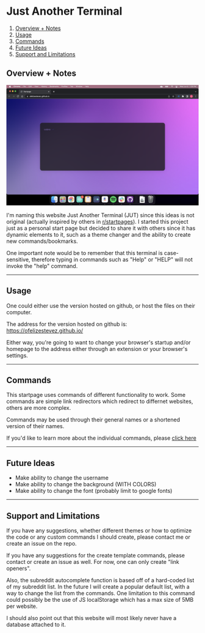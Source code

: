 <!-- MAKE TITLE -->
# Just Another Terminal

<!-- ADD TABLE OF CONTENTS -->
1. [Overview + Notes](#overview--notes)
1. [Usage](#usage)
1. [Commands](#commands)
1. [Future Ideas](#future-ideas)
1. [Support and Limitations](#support-and-limitations)

## Overview + Notes

![Screenshot of the website.](/screenshot.png?raw=true "Screenshot of the website.")

I'm naming this website Just Another Terminal (JUT) since this ideas is not original (actually inspired by others in [r/startpages](https://www.reddit.com/r/startpages/)). I started this project just as a personal start page but decided to share it with others since it has dynamic elements to it, such as a theme changer and the ability to create new commands/bookmarks.

One important note would be to remember that this terminal is case-sensitive, therefore typing in commands such as "Help" or "HELP" will not invoke the "help" command.

---

## Usage
One could either use the version hosted on github, or host the files on their computer. 

<!-- ADD GIF OF -->
<!-- ADD HYPERLINK -->
The address for the version hosted on github is: https://ofelizestevez.github.io/

Either way, you're going to want to change your browser's startup and/or homepage to the address either through an extension or your browser's settings.

---

## Commands
This startpage uses commands of different functionality to work. Some commands are simple link redirectors which redirect to differnet websites, others are more complex.

Commands may be used through their general names or a shortened version of their names.

If you'd like to learn more about the individual commands, please [click here](commands.md)

---

## Future Ideas

* Make ability to change the username
* Make ability to change the background (WITH COLORS)
* Make ability to change the font (probably limit to google fonts)

---

## Support and Limitations
If you have any suggestions, whether different themes or how to optimize the code or any custom commands I should create, please contact me or create an issue on the repo.

If you have any suggestions for the create template commands, please contact or create an issue as well. For now, one can only create "link openers".

Also, the subreddit autocomplete function is based off of a hard-coded list of my subreddit list. In the future I will create a popular default list, with a way to change the list from the commands. One limitation to this command could possibly be the use of JS localStorage which has a max size of 5MB per website. 

I should also point out that this website will most likely never have a database attached to it.